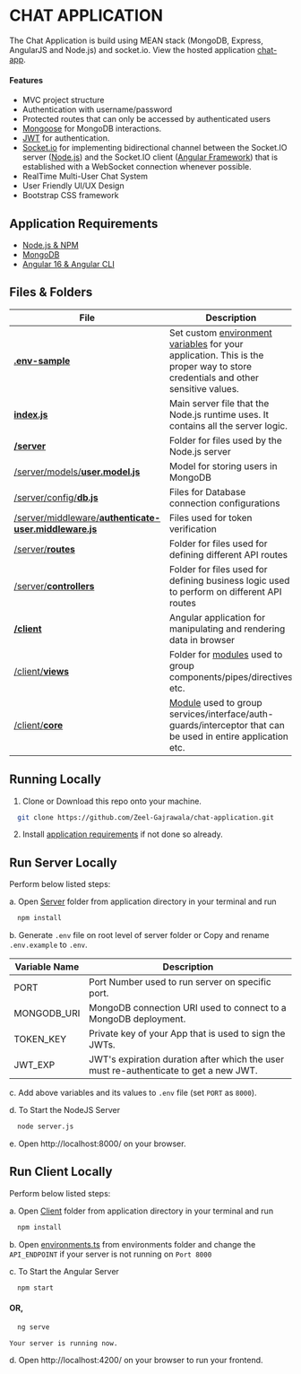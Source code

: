# CHAT APPLICATION

The Chat Application is build using MEAN stack (MongoDB, Express, AngularJS and Node.js) and socket.io. View the hosted application [chat-app](https://chat-application-plum.vercel.app/auth/login).

#### Features

- MVC project structure
- Authentication with username/password
- Protected routes that can only be accessed by authenticated users
- [Mongoose](https://github.com/Automattic/mongoose) for MongoDB interactions.
- [JWT](https://jwt.io) for authentication.
- [Socket.io](https://socket.io) for implementing bidirectional channel between the Socket.IO server ([Node.js](https://nodejs.org/en/download/)) and the Socket.IO client ([Angular Framework](https://angular.io/)) that is established with a WebSocket connection whenever possible.
- RealTime Multi-User Chat System
- User Friendly UI/UX Design
- Bootstrap CSS framework

## Application Requirements

- [Node.js & NPM](https://nodejs.org/en/download/)
- [MongoDB](https://www.mongodb.com/)
- [Angular 16 & Angular CLI](https://angular.io/cli)

## Files & Folders

| File                                                                                                          | Description                                                                                                                                                                          |
| ------------------------------------------------------------------------------------------------------------- | ------------------------------------------------------------------------------------------------------------------------------------------------------------------------------------ |
| [**.env-sample**](./.env.example)                                                                             | Set custom [environment variables](https://en.wikipedia.org/wiki/Environment_variable) for your application. This is the proper way to store credentials and other sensitive values. |
| [**index.js**](./server.js)                                                                                   | Main server file that the Node.js runtime uses. It contains all the server logic.                                                                                                    |
| [**/server**](./server)                                                                                       | Folder for files used by the Node.js server                                                                                                                                          |
| [/server/models/**user.model.js**](./server/models/user.model.js)                                             | Model for storing users in MongoDB                                                                                                                                                   |
| [/server/config/**db.js**](./server/config/db.js)                                                             | Files for Database connection configurations                                                                                                                                         |
| [/server/middleware/**authenticate-user.middleware.js**](./server/middleware/authenticate-user.middleware.js) | Files used for token verification                                                                                                                                                    |
| [/server/**routes**](./server/routes)                                                                         | Folder for files used for defining different API routes                                                                                                                              |
| [/server/**controllers**](./server/controllers)                                                               | Folder for files used for defining business logic used to perform on different API routes                                                                                            |
| [**/client**](./client)                                                                                       | Angular application for manipulating and rendering data in browser                                                                                                                   |
| [/client/**views**](./client/views)                                                                           | Folder for [modules](https://angular.io/guide/architecture-modules) used to group components/pipes/directives etc.                                                                   |
| [/client/**core**](./client/core)                                                                             | [Module](https://angular.io/guide/architecture-modules) used to group services/interface/auth-guards/interceptor that can be used in entire application etc.                         |

## Running Locally

1. Clone or Download this repo onto your machine.

```bash
  git clone https://github.com/Zeel-Gajrawala/chat-application.git
```

2. Install [application requirements](#application-requirements) if not done so already.

## Run Server Locally

Perform below listed steps:

a. Open [Server](./server/) folder from application directory in your terminal and run

```bash
  npm install
```

b. Generate `.env` file on root level of server folder or Copy and rename `.env.example` to `.env`.

| Variable Name | Description                                                                           |
| ------------- | ------------------------------------------------------------------------------------- |
| PORT          | Port Number used to run server on specific port.                                      |
| MONGODB_URI   | MongoDB connection URI used to connect to a MongoDB deployment.                       |
| TOKEN_KEY     | Private key of your App that is used to sign the JWTs.                                |
| JWT_EXP       | JWT's expiration duration after which the user must re-authenticate to get a new JWT. |

c. Add above variables and its values to `.env` file (set `PORT` as `8000`).

d. To Start the NodeJS Server

```bash
  node server.js
```

e. Open http://localhost:8000/ on your browser.

## Run Client Locally

Perform below listed steps:

a. Open [Client](./client/) folder from application directory in your terminal and run

```bash
  npm install
```

b. Open [environments.ts](./client/src/environments/environment.ts) from environments folder and change the `API_ENDPOINT` if your server is not running on `Port 8000`

c. To Start the Angular Server

```bash
  npm start
```

#### OR,

```bash
  ng serve
```

`Your server is running now.`

d. Open http://localhost:4200/ on your browser to run your frontend.
